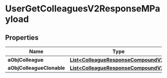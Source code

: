 

# UserGetColleaguesV2ResponseMPayload

## Properties

Name | Type | Description | Notes
------------ | ------------- | ------------- | -------------
**aObjColleague** | [**List&lt;ColleagueResponseCompoundV2&gt;**](ColleagueResponseCompoundV2.md) |  | 
**aObjColleagueClonable** | [**List&lt;ColleagueResponseCompoundV2&gt;**](ColleagueResponseCompoundV2.md) |  | 




